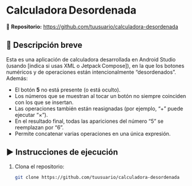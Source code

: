 # Calculadora Desordenada

🔗 **Repositorio:** https://github.com/tuusuario/calculadora-desordenada

## 📱 Descripción breve
Esta es una aplicación de calculadora desarrollada en Android Studio (usando [indica si usas XML o Jetpack Compose]), en la que los botones numéricos y de operaciones están intencionalmente “desordenados”. Además:
- El botón **5** no está presente (o está oculto).
- Los números que se muestran al tocar un botón no siempre coinciden con los que se insertan.
- Las operaciones también están reasignadas (por ejemplo, “+” puede ejecutar “×”).
- En el resultado final, todas las apariciones del número “5” se reemplazan por “6”.
- Permite concatenar varias operaciones en una única expresión.

## ▶️ Instrucciones de ejecución
1. Clona el repositorio:
   ```bash
   git clone https://github.com/tuusuario/calculadora-desordenada
